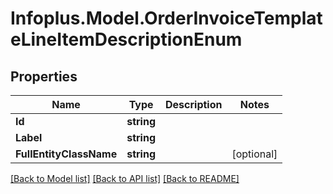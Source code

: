 # Infoplus.Model.OrderInvoiceTemplateLineItemDescriptionEnum
## Properties

Name | Type | Description | Notes
------------ | ------------- | ------------- | -------------
**Id** | **string** |  | 
**Label** | **string** |  | 
**FullEntityClassName** | **string** |  | [optional] 

[[Back to Model list]](../README.md#documentation-for-models) [[Back to API list]](../README.md#documentation-for-api-endpoints) [[Back to README]](../README.md)

